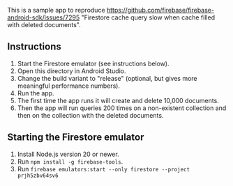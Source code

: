 This is a sample app to reproduce https://github.com/firebase/firebase-android-sdk/issues/7295
"Firestore cache query slow when cache filled with deleted documents".

## Instructions

1. Start the Firestore emulator (see instructions below).
2. Open this directory in Android Studio.
3. Change the build variant to "release" (optional, but gives more meaningful performance numbers).
4. Run the app.
5. The first time the app runs it will create and delete 10,000 documents.
6. Then the app will run queries 200 times on a non-existent collection and then on the collection
   with the deleted documents.

## Starting the Firestore emulator

1. Install Node.js version 20 or newer.
2. Run `npm install -g firebase-tools`.
3. Run `firebase emulators:start --only firestore --project prjh5zbv64sv6`
